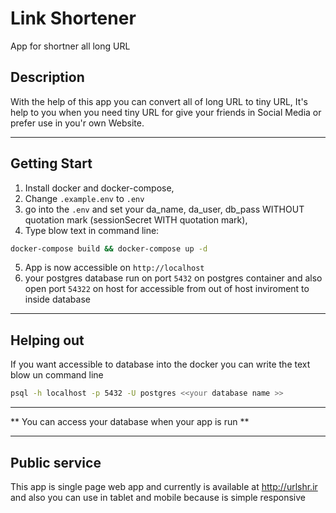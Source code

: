 # Link Shortener
App for shortner all long URL

## Description
With the help of this app you can convert all of long URL to tiny URL, It's help to you when you need tiny URL for give your friends in Social Media or prefer use in you'r own Website.
***
## Getting Start
1. Install docker and docker-compose,
2. Change ``.example.env`` to ``.env``
3. go into the ``.env`` and set your da_name, da_user, db_pass WITHOUT quotation mark (sessionSecret WITH quotation mark),
4. Type blow text in command line:
```bash
docker-compose build && docker-compose up -d
```
5. App is now accessible on ``http://localhost``
6. your postgres database run on port ``5432`` on postgres container and also open port ``54322`` on host for accessible from out of host inviroment to inside database
***
## Helping out
If you want accessible to database into the docker you can write the text blow un command line
```bash
psql -h localhost -p 5432 -U postgres <<your database name >>
```
***
** You can access your database when your app is run **
***
## Public service
This app is single page web app and currently is available at http://urlshr.ir and also you can use in tablet and mobile because is simple responsive 
